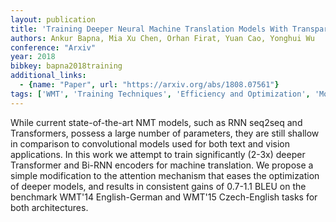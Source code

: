 ```yaml
---
layout: publication
title: 'Training Deeper Neural Machine Translation Models With Transparent Attention'
authors: Ankur Bapna, Mia Xu Chen, Orhan Firat, Yuan Cao, Yonghui Wu
conference: "Arxiv"
year: 2018
bibkey: bapna2018training
additional_links:
  - {name: "Paper", url: "https://arxiv.org/abs/1808.07561"}
tags: ['WMT', 'Training Techniques', 'Efficiency and Optimization', 'Model Architecture', 'Pretraining Methods', 'Transformer', 'Applications', 'Attention Mechanism']
---
```

While current state-of-the-art NMT models, such as RNN seq2seq and
Transformers, possess a large number of parameters, they are still shallow in
comparison to convolutional models used for both text and vision applications.
In this work we attempt to train significantly (2-3x) deeper Transformer and
Bi-RNN encoders for machine translation. We propose a simple modification to
the attention mechanism that eases the optimization of deeper models, and
results in consistent gains of 0.7-1.1 BLEU on the benchmark WMT'14
English-German and WMT'15 Czech-English tasks for both architectures.
